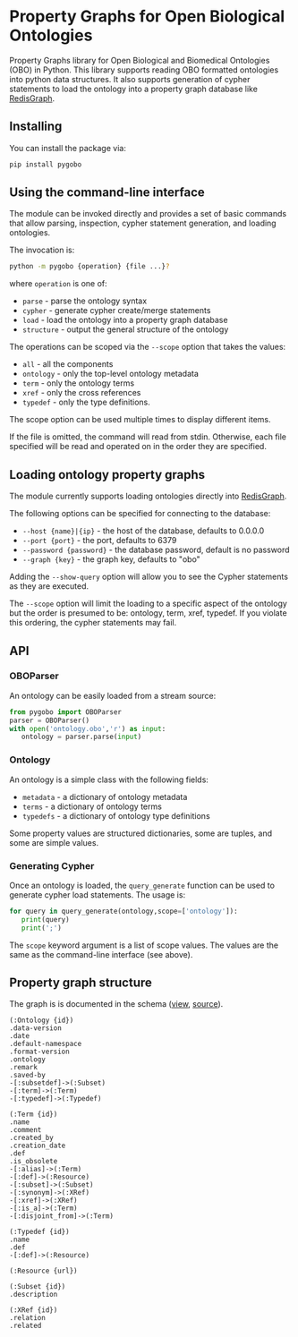 # Property Graphs for Open Biological Ontologies
Property Graphs library for Open Biological and Biomedical Ontologies (OBO) in
Python. This library supports reading OBO formatted ontologies into python
data structures. It also supports generation of cypher statements to load
the ontology into a property graph database like [RedisGraph](https://github.com/RedisGraph/RedisGraph).

## Installing

You can install the package via:

```sh
pip install pygobo
```

## Using the command-line interface

The module can be invoked directly and provides a set of basic commands that
allow parsing, inspection, cypher statement generation, and loading ontologies.

The invocation is:

```sh
python -m pygobo {operation} {file ...}?
```

where `operation` is one of:

   * `parse` - parse the ontology syntax
   * `cypher` - generate cypher create/merge statements
   * `load` - load the ontology into a property graph database
   * `structure` - output the general structure of the ontology

The operations can be scoped via the `--scope` option that takes the values:

   * `all` - all the components
   * `ontology` - only the top-level ontology metadata
   * `term` - only the ontology terms
   * `xref` - only the cross references
   * `typedef` - only the type definitions.

The scope option can be used multiple times to display different items.

If the file is omitted, the command will read from stdin. Otherwise, each
file specified will be read and operated on in the order they are specified.

## Loading ontology property graphs

The module currently supports loading ontologies directly into [RedisGraph](https://github.com/RedisGraph/RedisGraph).

The following options can be specified for connecting to the database:

 * `--host {name}|{ip}` - the host of the database, defaults to 0.0.0.0
 * `--port {port}` - the port, defaults to 6379
 * `--password {password}` - the database password, default is no password
 * `--graph {key}` - the graph key, defaults to "obo"

Adding the `--show-query` option will allow you to see the Cypher statements as
they are executed.

The `--scope` option will limit the loading to a specific aspect of the
ontology but the order is presumed to be: ontology, term, xref, typedef. If you
violate this ordering, the cypher statements may fail.

## API

### OBOParser

An ontology can be easily loaded from a stream source:

```python
from pygobo import OBOParser
parser = OBOParser()
with open('ontology.obo','r') as input:
   ontology = parser.parse(input)
```

### Ontology

An ontology is a simple class with the following fields:

 * `metadata` - a dictionary of ontology metadata
 * `terms` - a dictionary of ontology terms
 * `typedefs` - a dictionary of ontology type definitions

Some property values are structured dictionaries, some are tuples, and some
are simple values.

### Generating Cypher

Once an ontology is loaded, the `query_generate` function can be used
to generate cypher load statements. The usage is:

```python
for query in query_generate(ontology,scope=['ontology']):
   print(query)
   print(';')
```

The `scope` keyword argument is a list of scope values. The values are the
same as the command-line interface (see above).


## Property graph structure

The graph is is documented in the schema ([view](schema.md), [source](schema.pgs)).

```
(:Ontology {id})
.data-version
.date
.default-namespace
.format-version
.ontology
.remark
.saved-by
-[:subsetdef]->(:Subset)
-[:term]->(:Term)
-[:typedef]->(:Typedef)

(:Term {id})
.name
.comment
.created_by
.creation_date
.def
.is_obsolete
-[:alias]->(:Term)
-[:def]->(:Resource)
-[:subset]->(:Subset)
-[:synonym]->(:XRef)
-[:xref]->(:XRef)
-[:is_a]->(:Term)
-[:disjoint_from]->(:Term)

(:Typedef {id})
.name
.def
-[:def]->(:Resource)

(:Resource {url})

(:Subset {id})
.description

(:XRef {id})
.relation
.related
```
